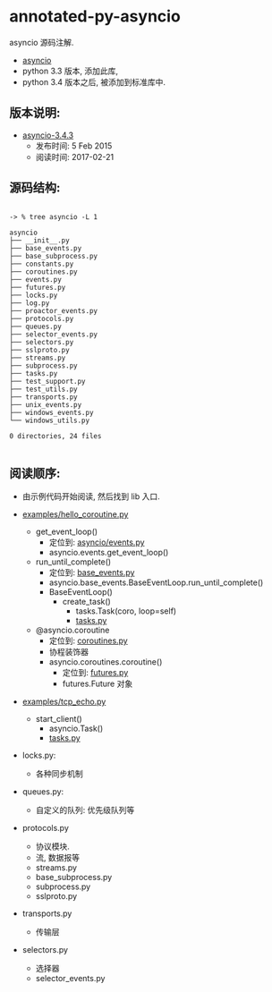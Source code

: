 # annotated-py-asyncio
asyncio 源码注解.

- [asyncio](https://github.com/python/asyncio)
- python 3.3 版本, 添加此库, 
- python 3.4 版本之后, 被添加到标准库中.


## 版本说明:

- [asyncio-3.4.3](https://github.com/python/asyncio/releases/tag/3.4.3)
    - 发布时间:  5 Feb 2015
    - 阅读时间:  2017-02-21



## 源码结构:


```text

-> % tree asyncio -L 1

asyncio
├── __init__.py
├── base_events.py
├── base_subprocess.py
├── constants.py
├── coroutines.py
├── events.py
├── futures.py
├── locks.py
├── log.py
├── proactor_events.py
├── protocols.py
├── queues.py
├── selector_events.py
├── selectors.py
├── sslproto.py
├── streams.py
├── subprocess.py
├── tasks.py
├── test_support.py
├── test_utils.py
├── transports.py
├── unix_events.py
├── windows_events.py
└── windows_utils.py

0 directories, 24 files


```


## 阅读顺序:

- 由示例代码开始阅读, 然后找到 lib 入口.

- [examples/hello_coroutine.py](./asyncio-3.4.3/examples/hello_coroutine.py)
    - get_event_loop()
        - 定位到: [asyncio/events.py](./asyncio-3.4.3/asyncio/events.py)
        - asyncio.events.get_event_loop()
    - run_until_complete()
        - 定位到: [base_events.py](./asyncio-3.4.3/asyncio/base_events.py)
        - asyncio.base_events.BaseEventLoop.run_until_complete()
        - BaseEventLoop()
            - create_task()
                - tasks.Task(coro, loop=self)
                - [tasks.py](./asyncio-3.4.3/asyncio/tasks.py)
    - @asyncio.coroutine
        - 定位到: [coroutines.py](./asyncio-3.4.3/asyncio/coroutines.py)
        - 协程装饰器
        - asyncio.coroutines.coroutine()
            - 定位到: [futures.py](./asyncio-3.4.3/asyncio/coroutines.py/futures.py)
            - futures.Future 对象
- [examples/tcp_echo.py](./asyncio-3.4.3/examples/tcp_echo.py)
    - start_client()
        - asyncio.Task()
        - [tasks.py](./asyncio-3.4.3/asyncio/tasks.py)

- locks.py:
    - 各种同步机制

- queues.py:
    - 自定义的队列: 优先级队列等

- protocols.py
    - 协议模块.
    - 流, 数据报等
    - streams.py
    - base_subprocess.py
    - subprocess.py
    - sslproto.py

- transports.py
    - 传输层

- selectors.py
    - 选择器
    - selector_events.py



